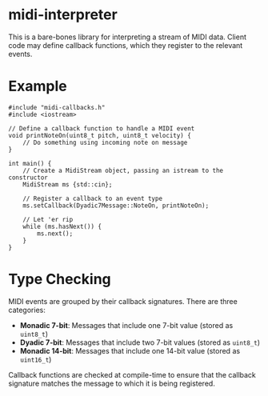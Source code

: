 # midi-interpreter

This is a bare-bones library for interpreting a stream of MIDI data. Client code
may define callback functions, which they register to the relevant events.

# Example

```
#include "midi-callbacks.h"
#include <iostream>

// Define a callback function to handle a MIDI event
void printNoteOn(uint8_t pitch, uint8_t velocity) {
    // Do something using incoming note on message
}

int main() {
    // Create a MidiStream object, passing an istream to the constructor
    MidiStream ms {std::cin};

    // Register a callback to an event type
    ms.setCallback(Dyadic7Message::NoteOn, printNoteOn);

    // Let 'er rip
    while (ms.hasNext()) {
        ms.next();
    }
}
```

# Type Checking

MIDI events are grouped by their callback signatures. There are three categories:

* **Monadic 7-bit**: Messages that include one 7-bit value (stored as `uint8_t`)
* **Dyadic 7-bit**: Messages that include two 7-bit values (stored as `uint8_t`)
* **Monadic 14-bit**: Messages that include one 14-bit value (stored as `uint16_t`)

Callback functions are checked at compile-time to ensure that the callback
signature matches the message to which it is being registered.
